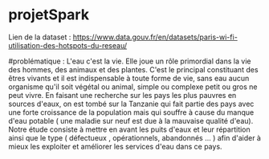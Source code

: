 # projetSpark

Lien de la dataset : https://www.data.gouv.fr/en/datasets/paris-wi-fi-utilisation-des-hotspots-du-reseau/



#problématique : 
L'eau c'est la vie. Elle joue un rôle primordial dans la vie des hommes, des animaux et des plantes. C'est le principal constituant des êtres vivants et il est indispensable à toute forme de vie, sans eau aucun organisme qu'il soit végétal ou animal, simple ou complexe petit ou gros ne peut vivre.
En faisant une recherche sur les pays les plus pauvres en sources d'eaux, on est tombé sur la Tanzanie qui fait partie des pays avec une forte croissance de la population mais qui souffre à cause du manque d'eau potable ( une maladie sur neuf est due à la mauvaise qualité d'eau).
Notre étude consiste à mettre en avant les puits d'eaux et leur répartition ainsi que le type ( défectueux , opérationnels, abandonnés ... ) afin d'aider à mieux les exploiter et améliorer les services d'eau dans ce pays.